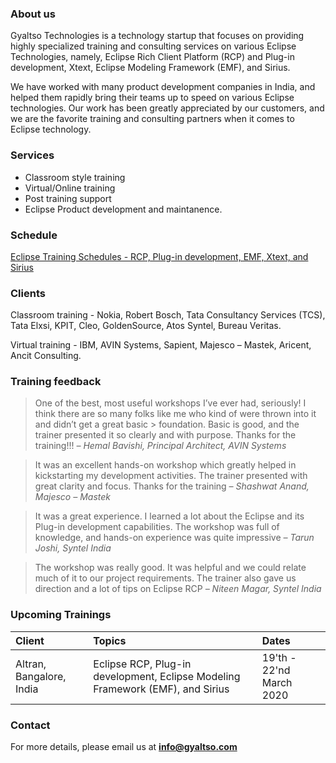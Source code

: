 ### About us

Gyaltso Technologies is a technology startup that focuses on providing highly specialized training and consulting services on various Eclipse Technologies, namely, Eclipse Rich Client Platform (RCP) and Plug-in development, Xtext, Eclipse Modeling Framework (EMF), and Sirius.

We have worked with many product development companies in India, and helped them rapidly bring their teams up to speed on various Eclipse technologies. Our work has been greatly appreciated by our customers, and we are the favorite training and consulting partners when it comes to Eclipse technology.

### Services

- Classroom style training
- Virtual/Online training
- Post training support
- Eclipse Product development and maintanence.

### Schedule

[Eclipse Training Schedules - RCP, Plug-in development, EMF, Xtext, and Sirius](https://github.com/gyaltso/Eclipse-Training-Schedules/tree/master/schedules)

### Clients

Classroom training - Nokia, Robert Bosch, Tata Consultancy Services (TCS), Tata Elxsi, KPIT, Cleo, GoldenSource, Atos Syntel, Bureau Veritas.

Virtual training - IBM, AVIN Systems, Sapient, Majesco – Mastek, Aricent, Ancit Consulting.

### Training feedback

> One of the best, most useful workshops I’ve ever had, seriously! I think there are so many folks like me who kind of were thrown into it and didn’t get a great basic > foundation. Basic is good, and the trainer presented it so clearly and with purpose. Thanks for the training!!!
> _– Hemal Bavishi, Principal Architect, AVIN Systems_

> It was an excellent hands-on workshop which greatly helped in kickstarting my development activities. The trainer presented with great clarity and focus. Thanks for the training _– Shashwat Anand, Majesco – Mastek_

> It was a great experience. I learned a lot about the Eclipse and its Plug-in development capabilities. The workshop was full of knowledge, and hands-on experience
> was quite impressive _– Tarun Joshi, Syntel India_

> The workshop was really good. It was helpful and we could relate much of it to our project requirements. The trainer also gave us direction and a lot of tips on Eclipse RCP _– Niteen Magar, Syntel India_

### Upcoming Trainings

| Client                   | Topics                                                                         | Dates                    |
| :----------------------- | :----------------------------------------------------------------------------- | :----------------------- |
| Altran, Bangalore, India | Eclipse RCP, Plug-in development, Eclipse Modeling Framework (EMF), and Sirius | 19'th - 22'nd March 2020 |

### Contact

For more details, please email us at **info@gyaltso.com**
